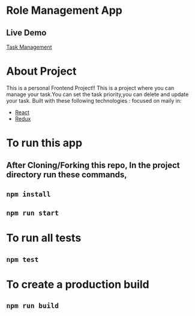 # Role Management App

## Live Demo

[Task Management](https://mytask-management.netlify.app/)

# About Project

This is a personal Frontend Project!!
This is a project where you can manage your task.You can set the task priority,you can delete and update your task.
Built with these following technologies :
focused on maily in:
- [React](https://facebook.github.io/react/)
- [Redux](http://redux.js.org/)

# To run this app

## After Cloning/Forking this repo, In the project directory run these commands,

## `npm install`

## `npm run start`

# To run all tests

## `npm test`

# To create a production build

## `npm run build`

